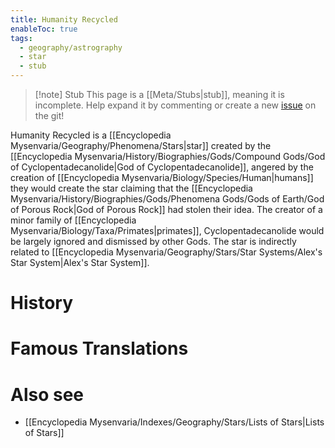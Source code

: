 ```yaml
---
title: Humanity Recycled
enableToc: true
tags:
  - geography/astrography
  - star
  - stub
---
```


> [!note] Stub
> This page is a [[Meta/Stubs|stub]], meaning it is incomplete. Help expand it by commenting or create a new [issue](https://github.com/RagtimeGal/quartz--encyclopedia-mysenvaria/issues/new/choose) on the git!

Humanity Recycled is a [[Encyclopedia Mysenvaria/Geography/Phenomena/Stars|star]] created by the [[Encyclopedia Mysenvaria/History/Biographies/Gods/Compound Gods/God of Cyclopentadecanolide|God of Cyclopentadecanolide]], angered by the creation of [[Encyclopedia Mysenvaria/Biology/Species/Human|humans]] they would create the star claiming that the [[Encyclopedia Mysenvaria/History/Biographies/Gods/Phenomena Gods/Gods of Earth/God of Porous Rock|God of Porous Rock]] had stolen their idea. The creator of a minor family of [[Encyclopedia Mysenvaria/Biology/Taxa/Primates|primates]], Cyclopentadecanolide would be largely ignored and dismissed by other Gods. The star is indirectly related to [[Encyclopedia Mysenvaria/Geography/Stars/Star Systems/Alex's Star System|Alex's Star System]].
# History

# Famous Translations

# Also see
- [[Encyclopedia Mysenvaria/Indexes/Geography/Stars/Lists of Stars|Lists of Stars]]

